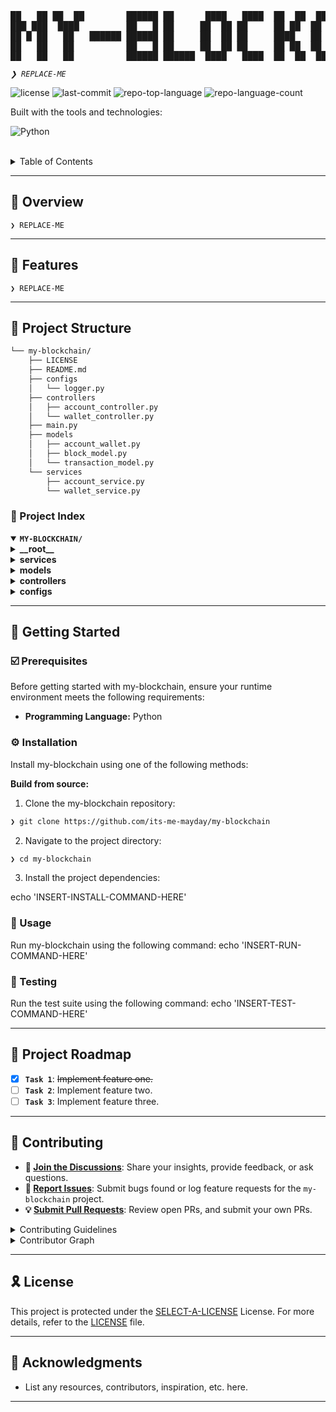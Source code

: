 <div align="left">
<pre>
██   ██ ██  ██        ██████ ██      ████   ████  ██  ██  ████  ██  ██   ██   ██████ ██   ██
███ ███  ████         ██   █ ██     ██  ██ ██     ██ ██  ██     ██  ██  ████    ██   ███  ██
██ █ ██   ██   ██████ ██████ ██     ██  ██ ██     ████   ██     ██████ ██  ██   ██   ██ █ ██
██   ██   ██          ██   █ ██     ██  ██ ██     ██ ██  ██     ██  ██ ██████   ██   ██  ███
██   ██   ██          ██████ ██████  ████   ████  ██  ██  ████  ██  ██ ██  ██ ██████ ██   ██
</pre>
</div>
<p align="left">
	<em><code>❯ REPLACE-ME</code></em>
</p>
<p align="left">
	<img src="https://img.shields.io/github/license/its-me-mayday/my-blockchain?style=flat-square&logo=opensourceinitiative&logoColor=white&color=A931EC" alt="license">
	<img src="https://img.shields.io/github/last-commit/its-me-mayday/my-blockchain?style=flat-square&logo=git&logoColor=white&color=A931EC" alt="last-commit">
	<img src="https://img.shields.io/github/languages/top/its-me-mayday/my-blockchain?style=flat-square&color=A931EC" alt="repo-top-language">
	<img src="https://img.shields.io/github/languages/count/its-me-mayday/my-blockchain?style=flat-square&color=A931EC" alt="repo-language-count">
</p>
<p align="left">Built with the tools and technologies:</p>
<p align="left">
	<img src="https://img.shields.io/badge/Python-3776AB.svg?style=flat-square&logo=Python&logoColor=white" alt="Python">
</p>
<br>

<details><summary>Table of Contents</summary>

- [📍 Overview](#-overview)
- [👾 Features](#-features)
- [📁 Project Structure](#-project-structure)
  - [📂 Project Index](#-project-index)
- [🚀 Getting Started](#-getting-started)
  - [☑️ Prerequisites](#-prerequisites)
  - [⚙️ Installation](#-installation)
  - [🤖 Usage](#🤖-usage)
  - [🧪 Testing](#🧪-testing)
- [📌 Project Roadmap](#-project-roadmap)
- [🔰 Contributing](#-contributing)
- [🎗 License](#-license)
- [🙌 Acknowledgments](#-acknowledgments)

</details>
<hr>

## 📍 Overview

<code>❯ REPLACE-ME</code>

---

## 👾 Features

<code>❯ REPLACE-ME</code>

---

## 📁 Project Structure

```sh
└── my-blockchain/
    ├── LICENSE
    ├── README.md
    ├── configs
    │   └── logger.py
    ├── controllers
    │   ├── account_controller.py
    │   └── wallet_controller.py
    ├── main.py
    ├── models
    │   ├── account_wallet.py
    │   ├── block_model.py
    │   └── transaction_model.py
    └── services
        ├── account_service.py
        └── wallet_service.py
```


### 📂 Project Index
<details open>
	<summary><b><code>MY-BLOCKCHAIN/</code></b></summary>
	<details> <!-- __root__ Submodule -->
		<summary><b>__root__</b></summary>
		<blockquote>
			<table>
			<tr>
				<td><b><a href='https://github.com/its-me-mayday/my-blockchain/blob/master/main.py'>main.py</a></b></td>
				<td><code>❯ REPLACE-ME</code></td>
			</tr>
			</table>
		</blockquote>
	</details>
	<details> <!-- services Submodule -->
		<summary><b>services</b></summary>
		<blockquote>
			<table>
			<tr>
				<td><b><a href='https://github.com/its-me-mayday/my-blockchain/blob/master/services/wallet_service.py'>wallet_service.py</a></b></td>
				<td><code>❯ REPLACE-ME</code></td>
			</tr>
			<tr>
				<td><b><a href='https://github.com/its-me-mayday/my-blockchain/blob/master/services/account_service.py'>account_service.py</a></b></td>
				<td><code>❯ REPLACE-ME</code></td>
			</tr>
			</table>
		</blockquote>
	</details>
	<details> <!-- models Submodule -->
		<summary><b>models</b></summary>
		<blockquote>
			<table>
			<tr>
				<td><b><a href='https://github.com/its-me-mayday/my-blockchain/blob/master/models/transaction_model.py'>transaction_model.py</a></b></td>
				<td><code>❯ REPLACE-ME</code></td>
			</tr>
			<tr>
				<td><b><a href='https://github.com/its-me-mayday/my-blockchain/blob/master/models/block_model.py'>block_model.py</a></b></td>
				<td><code>❯ REPLACE-ME</code></td>
			</tr>
			<tr>
				<td><b><a href='https://github.com/its-me-mayday/my-blockchain/blob/master/models/account_wallet.py'>account_wallet.py</a></b></td>
				<td><code>❯ REPLACE-ME</code></td>
			</tr>
			</table>
		</blockquote>
	</details>
	<details> <!-- controllers Submodule -->
		<summary><b>controllers</b></summary>
		<blockquote>
			<table>
			<tr>
				<td><b><a href='https://github.com/its-me-mayday/my-blockchain/blob/master/controllers/wallet_controller.py'>wallet_controller.py</a></b></td>
				<td><code>❯ REPLACE-ME</code></td>
			</tr>
			<tr>
				<td><b><a href='https://github.com/its-me-mayday/my-blockchain/blob/master/controllers/account_controller.py'>account_controller.py</a></b></td>
				<td><code>❯ REPLACE-ME</code></td>
			</tr>
			</table>
		</blockquote>
	</details>
	<details> <!-- configs Submodule -->
		<summary><b>configs</b></summary>
		<blockquote>
			<table>
			<tr>
				<td><b><a href='https://github.com/its-me-mayday/my-blockchain/blob/master/configs/logger.py'>logger.py</a></b></td>
				<td><code>❯ REPLACE-ME</code></td>
			</tr>
			</table>
		</blockquote>
	</details>
</details>

---
## 🚀 Getting Started

### ☑️ Prerequisites

Before getting started with my-blockchain, ensure your runtime environment meets the following requirements:

- **Programming Language:** Python


### ⚙️ Installation

Install my-blockchain using one of the following methods:

**Build from source:**

1. Clone the my-blockchain repository:
```sh
❯ git clone https://github.com/its-me-mayday/my-blockchain
```

2. Navigate to the project directory:
```sh
❯ cd my-blockchain
```

3. Install the project dependencies:

echo 'INSERT-INSTALL-COMMAND-HERE'



### 🤖 Usage
Run my-blockchain using the following command:
echo 'INSERT-RUN-COMMAND-HERE'

### 🧪 Testing
Run the test suite using the following command:
echo 'INSERT-TEST-COMMAND-HERE'

---
## 📌 Project Roadmap

- [X] **`Task 1`**: <strike>Implement feature one.</strike>
- [ ] **`Task 2`**: Implement feature two.
- [ ] **`Task 3`**: Implement feature three.

---

## 🔰 Contributing

- **💬 [Join the Discussions](https://github.com/its-me-mayday/my-blockchain/discussions)**: Share your insights, provide feedback, or ask questions.
- **🐛 [Report Issues](https://github.com/its-me-mayday/my-blockchain/issues)**: Submit bugs found or log feature requests for the `my-blockchain` project.
- **💡 [Submit Pull Requests](https://github.com/its-me-mayday/my-blockchain/blob/main/CONTRIBUTING.md)**: Review open PRs, and submit your own PRs.

<details closed>
<summary>Contributing Guidelines</summary>

1. **Fork the Repository**: Start by forking the project repository to your github account.
2. **Clone Locally**: Clone the forked repository to your local machine using a git client.
   ```sh
   git clone https://github.com/its-me-mayday/my-blockchain
   ```
3. **Create a New Branch**: Always work on a new branch, giving it a descriptive name.
   ```sh
   git checkout -b new-feature-x
   ```
4. **Make Your Changes**: Develop and test your changes locally.
5. **Commit Your Changes**: Commit with a clear message describing your updates.
   ```sh
   git commit -m 'Implemented new feature x.'
   ```
6. **Push to github**: Push the changes to your forked repository.
   ```sh
   git push origin new-feature-x
   ```
7. **Submit a Pull Request**: Create a PR against the original project repository. Clearly describe the changes and their motivations.
8. **Review**: Once your PR is reviewed and approved, it will be merged into the main branch. Congratulations on your contribution!
</details>

<details closed>
<summary>Contributor Graph</summary>
<br>
<p align="left">
   <a href="https://github.com{/its-me-mayday/my-blockchain/}graphs/contributors">
      <img src="https://contrib.rocks/image?repo=its-me-mayday/my-blockchain">
   </a>
</p>
</details>

---

## 🎗 License

This project is protected under the [SELECT-A-LICENSE](https://choosealicense.com/licenses) License. For more details, refer to the [LICENSE](https://choosealicense.com/licenses/) file.

---

## 🙌 Acknowledgments

- List any resources, contributors, inspiration, etc. here.

---
